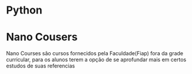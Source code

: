 # Python
<h1>Nano Cousers</h1>
Nano Courses são cursos fornecidos pela Faculdade(Fiap) fora da grade curricular, para os alunos terem a opção de se aprofundar mais em certos estudos de suas referencias
